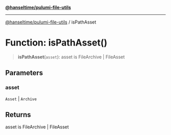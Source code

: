 [**@hanseltime/pulumi-file-utils**](../README.md)

***

[@hanseltime/pulumi-file-utils](../README.md) / isPathAsset

# Function: isPathAsset()

> **isPathAsset**(`asset`): asset is FileArchive \| FileAsset

## Parameters

### asset

`Asset` | `Archive`

## Returns

asset is FileArchive \| FileAsset
